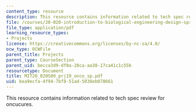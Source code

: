 ```yaml
---
content_type: resource
description: This resource contains information related to tech spec review for oncucures.
file: /courses/20-020-introduction-to-biological-engineering-design-spring-2009/bea9ecfa4f947bf851ad5038eb078661_MIT20_020S09_prj19_onco_sp.pdf
file_type: application/pdf
learning_resource_types:
- Projects
license: https://creativecommons.org/licenses/by-nc-sa/4.0/
ocw_type: OCWFile
parent_title: Projects
parent_type: CourseSection
parent_uid: becca3d9-df0a-28ca-aa38-17ca41c1c55b
resourcetype: Document
title: MIT20_020S09_prj19_onco_sp.pdf
uid: bea9ecfa-4f94-7bf8-51ad-5038eb078661
---
```

This resource contains information related to tech spec review for oncucures.